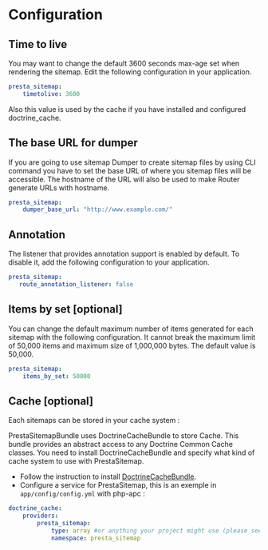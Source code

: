 # Configuration

## Time to live

You may want to change the default 3600 seconds max-age set when rendering the
sitemap. Edit the following configuration in your application.

```yaml
presta_sitemap:
    timetolive: 3600
```

Also this value is used by the cache if you have installed and configured doctrine_cache.

## The base URL for dumper

If you are going to use sitemap Dumper to create sitemap files by using CLI command
you have to set the base URL of where you sitemap files will be accessible. The hostname
of the URL will also be used to make Router generate URLs with hostname.

```yaml
presta_sitemap:
    dumper_base_url: "http://www.example.com/"
```


## Annotation

The listener that provides annotation support is enabled by default. To disable it, add the following configuration to
your application.

```yaml
presta_sitemap:
   route_annotation_listener: false
```

## Items by set [optional]

You can change the default maximum number of items generated for each sitemap
with the following configuration. It cannot break the maximum limit of
50,000 items and maximum size of 1,000,000 bytes. The default value is 50,000.

```yaml
presta_sitemap:
    items_by_set: 50000
```

## Cache [optional]

Each sitemaps can be stored in your cache system :

PrestaSitemapBundle uses DoctrineCacheBundle to store Cache.
This bundle provides an abstract access to any Doctrine Common Cache classes.
You need to install DoctrineCacheBundle and specify what kind of cache
system to use with PrestaSitemap.

 * Follow the instruction to install [DoctrineCacheBundle](http://packagist.org/packages/doctrine/doctrine-cache-bundle).
 * Configure a service for PrestaSitemap, this is an exemple in `app/config/config.yml` with php-apc :

```yaml
doctrine_cache:
    providers:
        presta_sitemap:
            type: array #or anything your project might use (please see [DoctrineCacheBundle documentation](http://packagist.org/packages/doctrine/doctrine-cache-bundle))
            namespace: presta_sitemap
```
